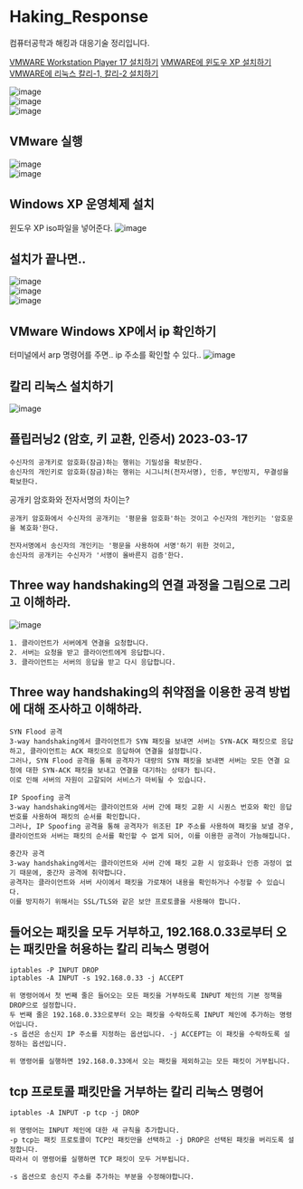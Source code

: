 # Haking_Response
컴퓨터공학과 해킹과 대응기술 정리입니다.

[VMWARE Workstation Player 17 설치하기](https://www.vmware.com/content/vmware/vmware-published-sites/us/products/workstation-player/workstation-player-evaluation.html.html)
[VMWARE에 윈도우 XP 설치하기](https://blog.naver.com/nanisul2003/222998959523)
[VMWARE에 리눅스 칼리-1, 칼리-2 설치하기](https://digiconfactory.tistory.com/entry/VMWare-%EC%B9%BC%EB%A6%AC-%EB%A6%AC%EB%88%85%EC%8A%A4-%EB%B9%A0%EB%A5%B8%EC%84%A4%EC%B9%98)

![image](https://user-images.githubusercontent.com/58906858/223426082-c6a89aa0-7bab-46ad-a1fc-f453dbb37faa.png)   
![image](https://user-images.githubusercontent.com/58906858/223426176-dba95e31-4a95-4c9a-a921-ba901d615f17.png)   
![image](https://user-images.githubusercontent.com/58906858/223426215-46cc80be-57cb-47b0-8d18-9d1e08bfc344.png)

## VMware 실행
![image](https://user-images.githubusercontent.com/58906858/223436199-a408c363-344d-461f-980f-29df35830dba.png)   
![image](https://user-images.githubusercontent.com/58906858/223436311-4d346b10-09c1-4a8d-bb22-885b1c8f2228.png)   

## Windows XP 운영체제 설치

윈도우 XP iso파일을 넣어준다.
![image](https://user-images.githubusercontent.com/58906858/223436396-45008dcb-d6b9-4e1d-b014-7a083601ce77.png)

## 설치가 끝나면..
![image](https://user-images.githubusercontent.com/58906858/223443354-bf65fd12-876a-421f-9b36-31a88cc700e0.png)   
![image](https://user-images.githubusercontent.com/58906858/223444056-28bcaa88-77a3-4fe3-8455-76e8fb6b4201.png)      
![image](https://user-images.githubusercontent.com/58906858/223445783-d6e394a3-adb2-4f8d-a96a-dc493e453d59.png)

## VMware Windows XP에서 ip 확인하기

터미널에서 arp 명령어를 주면.. ip 주소를 확인할 수 있다..
![image](https://user-images.githubusercontent.com/58906858/223445349-c55ca46f-6cb9-42b2-9d81-f4d719e01033.png)

## 칼리 리눅스 설치하기

![image](https://user-images.githubusercontent.com/58906858/223458595-eb4ab9ec-cdc0-4c08-8f8e-4d10349de13a.png)

## 플립러닝2 (암호, 키 교환, 인증서) 2023-03-17
```
수신자의 공개키로 암호화(잠금)하는 행위는 기밀성을 확보한다.
송신자의 개인키로 암호화(잠금)하는 행위는 시그니처(전자서명), 인증, 부인방지, 무결성을 확보한다.
```
공개키 암호화와 전자서명의 차이는?
```
공개키 암호화에서 수신자의 공개키는 '평문을 암호화'하는 것이고 수신자의 개인키는 '암호문을 복호화'한다.

전자서명에서 송신자의 개인키는 '평문을 사용하여 서명'하기 위한 것이고, 
송신자의 공개키는 수신자가 '서명이 올바른지 검증'한다.
```

## Three way handshaking의 연결 과정을 그림으로 그리고 이해하라.
![image](https://user-images.githubusercontent.com/58906858/225877643-0aa6c0de-0d29-4ed8-a1e0-0f910284839a.png)
```
1. 클라이언트가 서버에게 연결을 요청합니다.
2. 서버는 요청을 받고 클라이언트에게 응답합니다.
3. 클라이언트는 서버의 응답을 받고 다시 응답합니다.
```

## Three way handshaking의 취약점을 이용한 공격 방법에 대해 조사하고 이해하라.
```
SYN Flood 공격
3-way handshaking에서 클라이언트가 SYN 패킷을 보내면 서버는 SYN-ACK 패킷으로 응답하고, 클라이언트는 ACK 패킷으로 응답하여 연결을 설정합니다. 
그러나, SYN Flood 공격을 통해 공격자가 대량의 SYN 패킷을 보내면 서버는 모든 연결 요청에 대한 SYN-ACK 패킷을 보내고 연결을 대기하는 상태가 됩니다. 
이로 인해 서버의 자원이 고갈되어 서비스가 마비될 수 있습니다.

IP Spoofing 공격
3-way handshaking에서는 클라이언트와 서버 간에 패킷 교환 시 시퀀스 번호와 확인 응답 번호를 사용하여 패킷의 순서를 확인합니다. 
그러나, IP Spoofing 공격을 통해 공격자가 위조된 IP 주소를 사용하여 패킷을 보낼 경우, 
클라이언트와 서버는 패킷의 순서를 확인할 수 없게 되어, 이를 이용한 공격이 가능해집니다.

중간자 공격
3-way handshaking에서는 클라이언트와 서버 간에 패킷 교환 시 암호화나 인증 과정이 없기 때문에, 중간자 공격에 취약합니다. 
공격자는 클라이언트와 서버 사이에서 패킷을 가로채어 내용을 확인하거나 수정할 수 있습니다.
이를 방지하기 위해서는 SSL/TLS와 같은 보안 프로토콜을 사용해야 합니다.
```

## 들어오는 패킷을 모두 거부하고, 192.168.0.33로부터 오는 패킷만을 허용하는 칼리 리눅스 명령어
```
iptables -P INPUT DROP
iptables -A INPUT -s 192.168.0.33 -j ACCEPT

위 명령어에서 첫 번째 줄은 들어오는 모든 패킷을 거부하도록 INPUT 체인의 기본 정책을 DROP으로 설정합니다. 
두 번째 줄은 192.168.0.33으로부터 오는 패킷을 수락하도록 INPUT 체인에 추가하는 명령어입니다.
-s 옵션은 송신지 IP 주소를 지정하는 옵션입니다. -j ACCEPT는 이 패킷을 수락하도록 설정하는 옵션입니다.

위 명령어를 실행하면 192.168.0.33에서 오는 패킷을 제외하고는 모든 패킷이 거부됩니다.
```

## tcp 프로토콜 패킷만을 거부하는 칼리 리눅스 명령어
```
iptables -A INPUT -p tcp -j DROP

위 명령어는 INPUT 체인에 대한 새 규칙을 추가합니다. 
-p tcp는 패킷 프로토콜이 TCP인 패킷만을 선택하고 -j DROP은 선택된 패킷을 버리도록 설정합니다.
따라서 이 명령어를 실행하면 TCP 패킷이 모두 거부됩니다.

-s 옵션으로 송신지 주소를 추가하는 부분을 수정해야합니다.
```
